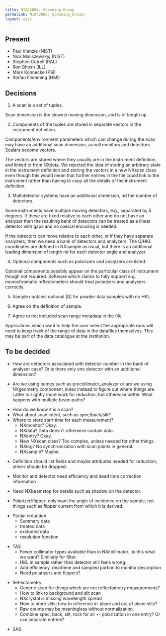 ```yaml
---
title: NIAC2006: Scanning Group
permalink: NIAC2006:_Scanning_Group/
layout: wiki
---
```


Present
-------

-   Paul Kienzle (NIST)
-   Nick Maliszewskyj (NIST)
-   Stephen Cotrell (RAL)
-   Ron Ghosh (ILL)
-   Mark Konnecke (PSI)
-   Stefan Flemming (HMI)

Decisions
---------

1. A scan is a set of tuples.

Scan dimension is the slowest moving dimension, and is of length np.

2. Components of the tuples are stored in separate vectors in the
instrument definition.

Components/environment parameters which can change during the scan may
have an additional scan dimension, as will monitors and detectors.
Scalars become vectors.

The vectors are stored where they usually are in the instrument
definition, and linked to from NXdata. We rejected the idea of storing
an arbitrary state in the instrument definition and storing the vectors
in a new NXscan class even though this would mean that further entries
in the file could link to the instrument rather than having to copy all
the details of the instrument definition.

3. Multidetector systems have an additional dimension, nd the number of
detectors.

Some instruments have multiple moving detectors, e.g., separated by 5
degrees. If these are fixed relative to each other and do not have an
analyzer then the resulting bank of detectors can be treated as a linear
detector with gaps and no special encoding is needed.

If the detectors can move relative to each other, or if they have
separate analyzers, then we need a bank of detectors and analyzers. The
Q/HKL coordinates are defined in NXsample as usual, but there is an
additional leading dimension of length nd for each detector angle and
analyzer.

4. Optional components such as polarizers and analyzers are listed.

Optional components possibly appear on the particular class of
instrument though not required. Software which claims to fully support
e.g. monochromatic reflectometers should treat polarizers and analyzers
correctly.

5. Sample contains optional |Q| for powder data samples with no HKL.

6. Agree on the definition of sample.

7. Agree to not included scan range metadata in the file.

Applications which want to help the user select the appropriate runs
will need to keep track of the range of data in the datafiles
themselves. This may be part of the data catalogue at the institution.

To be decided
-------------

-   How are detectors associated with detector number in the bank of
    analyzer case? Or is there only one detector with an additional
    dimension?

<!-- -->

-   Are we using names such as precollimator\_analyzer or are we using
    NXgeometry.component\_index instead to figure out where things are.
    Latter is slightly more work for reduction, but otherwise better.
    What happens with multiple beam paths?

<!-- -->

-   How do we know it is a scan?
-   What about scan intent, such as spec/back/slit?
-   Where to store start time for each measurement?
    -   NXmonitor? Okay.
    -   NXdata? Data doesn't otherwise contain data.
    -   NXentry? Okay.
    -   New NXscan class? Too complex, unless needed for other things.
    -   NXlog? No synchronization with scan points in general.
    -   NXsample? Maybe.

<!-- -->

-   Definition should list fields and maybe attributes needed for
    reduction; others should be dropped.

<!-- -->

-   Monitor and detector need efficiency and dead time correction
    information

<!-- -->

-   Need NXbeamstop for details such as shadow on the detector.

<!-- -->

-   Polarizer/flipper: only want the angle of incidence on the sample,
    not things such as flipper current from which it is derived.

<!-- -->

-   Partial reduction
    -   Summary data
    -   treated data
    -   excluded data
    -   resolution function

<!-- -->

-   TAS
    -   Fewer collimator types available than in NXcollimator...is this
        what we want? Similarly for filter.
    -   HKL in sample rather than detector still feels wrong.
    -   Add efficiency, deadtime and sampled portion to monitor
        description
    -   Need polarizers and flippers?

<!-- -->

-   Reflectometry
    -   Generic scan for things which are not reflectometry
        measurements?
    -   How to link to background and slit scan
    -   NXcrystal is missing wavelength spread
    -   How to store slits; how to reference in-plane and out of plane
        slits?
    -   Raw counts may be meaningless without normalization.
    -   Combine spec, back, slit, rock for all +- polarization in one
        entry? Or use separate entries?

<!-- -->

-   SAS

